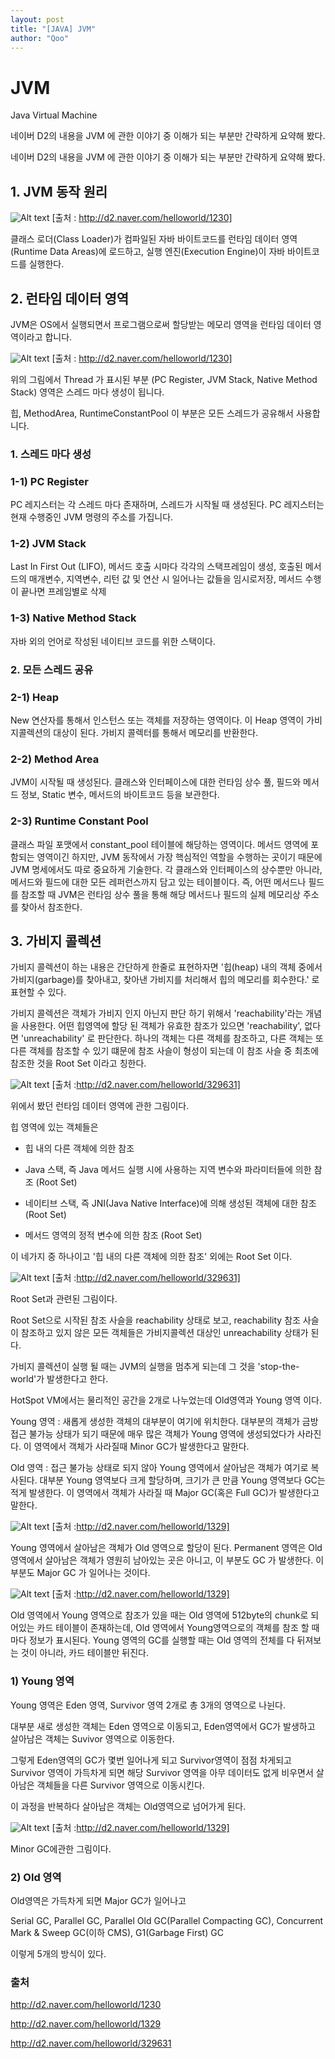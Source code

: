 ```yaml
---
layout: post
title: "[JAVA] JVM"
author: "Qoo"
---
```


# JVM
Java Virtual Machine

네이버 D2의 내용을 JVM 에 관한 이야기 중 이해가 되는 부분만 간략하게 요약해 봤다.

네이버 D2의 내용을 JVM 에 관한 이야기 중 이해가 되는 부분만 간략하게 요약해 봤다.

## 1. JVM 동작 원리

![Alt text](../images/jvm_1.png)
[출처 : http://d2.naver.com/helloworld/1230]

클래스 로더(Class Loader)가 컴파일된 자바 바이트코드를 런타임 데이터 영역(Runtime Data Areas)에 로드하고, 실행 엔진(Execution Engine)이 자바 바이트코드를 실행한다.



## 2. 런타임 데이터 영역

JVM은 OS에서 실행되면서 프로그램으로써 할당받는 메모리 영역을 런타임 데이터 영역이라고 합니다.


![Alt text](../images/jvm_2.png)
[출처 : http://d2.naver.com/helloworld/1230]

위의 그림에서 Thread 가 표시된 부분 (PC Register, JVM Stack, Native Method Stack) 영역은 스레드 마다 생성이 됩니다.

힙, MethodArea, RuntimeConstantPool 이 부분은 모든 스레드가 공유해서 사용합니다. 



### 1. 스레드 마다 생성

### 1-1) PC Register
PC 레지스터는 각 스레드 마다 존재하며, 스레드가 시작될 때 생성된다. PC 레지스터는 현재 수행중인 JVM 명령의 주소를 가집니다.

### 1-2) JVM Stack
Last In First Out (LIFO), 메서드 호출 시마다 각각의 스택프레임이 생성,  호출된 메서드의 매개변수, 지역변수, 리턴 값 및 연산 시 일어나는 값들을 임시로저장, 메서드 수행이 끝나면 프레임별로 삭제

### 1-3) Native Method Stack
자바 외의 언어로 작성된 네이티브 코드를 위한 스택이다.



### 2. 모든 스레드 공유

### 2-1) Heap
New 연산자를 통해서 인스턴스 또는 객체를 저장하는 영역이다. 이 Heap 영역이 가비지콜렉션의 대상이 된다. 가비지 콜렉터를 통해서 메모리를 반환한다.

### 2-2) Method Area
JVM이 시작될 때 생성된다. 클래스와 인터페이스에 대한 런타임 상수 풀, 필드와 메서드 정보, Static 변수, 메서드의 바이트코드 등을 보관한다. 

### 2-3) Runtime Constant Pool
클래스 파일 포맷에서 constant_pool 테이블에 해당하는 영역이다. 메서드 영역에 포함되는 영역이긴 하지만, JVM 동작에서 가장 핵심적인 역할을 수행하는 곳이기 때문에 JVM 명세에서도 따로 중요하게 기술한다. 각 클래스와 인터페이스의 상수뿐만 아니라, 메서드와 필드에 대한 모든 레퍼런스까지 담고 있는 테이블이다. 즉, 어떤 메서드나 필드를 참조할 때 JVM은 런타임 상수 풀을 통해 해당 메서드나 필드의 실제 메모리상 주소를 찾아서 참조한다.



## 3. 가비지 콜렉션

가비지 콜렉션이 하는 내용은 간단하게 한줄로 표현하자면 '힙(heap) 내의 객체 중에서 가비지(garbage)를 찾아내고, 찾아낸 가비지를 처리해서 힙의 메모리를 회수한다.' 로 표현할 수 있다.

가비지 콜렉션은 객체가 가비지 인지 아닌지 판단 하기 위해서 'reachability'라는 개념을 사용한다. 어떤 힙영역에 할당 된 객체가 유효한 참조가 있으면 'reachability', 없다면 'unreachability' 로 판단한다. 하나의 객체는 다른 객체를 참조하고, 다른 객체는 또 다른 객체를 참조할 수 있기 떄문에 참조 사슬이 형성이 되는데 이 참조 사슬 중 최초에 참조한 것을 Root Set 이라고 칭한다.


![Alt text](../images/jvm_3.png)
[출처 :http://d2.naver.com/helloworld/329631]

위에서 봤던 런타임 데이터 영역에 관한 그림이다.

힙 영역에 있는 객체들은

- 힙 내의 다른 객체에 의한 참조

- Java 스택, 즉 Java 메서드 실행 시에 사용하는 지역 변수와 파라미터들에 의한 참조 (Root Set)

- 네이티브 스택, 즉 JNI(Java Native Interface)에 의해 생성된 객체에 대한 참조 (Root Set)

- 메서드 영역의 정적 변수에 의한 참조 (Root Set)

이 네가지 중 하나이고 '힙 내의 다른 객체에 의한 참조' 외에는 Root Set 이다.


![Alt text](../images/jvm_4.png)
[출처 :http://d2.naver.com/helloworld/329631]

Root Set과 관련된 그림이다.

Root Set으로 시작된 참조 사슬을 reachability 상태로 보고, reachability 참조 사슬이 참조하고 있지 않은 모든 객체들은 가비지콜렉션 대상인 unreachability 상태가 된다.

가비지 콜렉션이 실행 될 때는 JVM의 실행을 멈추게 되는데 그 것을 'stop-the-world'가 발생한다고 한다.

HotSpot VM에서는 물리적인 공간을 2개로 나누었는데 Old영역과 Young 영역 이다.

Young 영역 : 새롭게 생성한 객체의 대부분이 여기에 위치한다. 대부분의 객체가 금방 접근 불가능 상태가 되기 때문에 매우 많은 객체가 Young 영역에 생성되었다가 사라진다. 이 영역에서 객체가 사라질때 Minor GC가 발생한다고 말한다.

Old 영역 : 접근 불가능 상태로 되지 않아 Young 영역에서 살아남은 객체가 여기로 복사된다. 대부분 Young 영역보다 크게 할당하며, 크기가 큰 만큼 Young 영역보다 GC는 적게 발생한다. 이 영역에서 객체가 사라질 때 Major GC(혹은 Full GC)가 발생한다고 말한다.




![Alt text](../images/jvm_5.png)
[출처 :http://d2.naver.com/helloworld/1329]

Young 영역에서 살아남은 객체가 Old 영역으로 할당이 된다. Permanent 영역은 Old 영역에서 살아남은 객체가 영원히 남아있는 곳은 아니고, 이 부분도 GC 가 발생한다. 이 부분도 Major GC 가 일어나는 것이다.


![Alt text](../images/jvm_6.png)
[출처 :http://d2.naver.com/helloworld/1329]

Old 영역에서 Young 영역으로 참조가 있을 때는 Old 영역에 512byte의 chunk로 되어있는 카드 테이블이 존재하는데, Old 영역에서 Young영역으로의 객체를 참조 할 때마다 정보가 표시된다. Young 영역의 GC를 실행할 때는 Old 영역의 전체를 다 뒤져보는 것이 아니라, 카드 테이블만 뒤진다.



### 1) Young 영역

Young 영역은 Eden 영역, Survivor 영역 2개로  총 3개의 영역으로 나뉜다.

대부분 새로 생성한 객체는 Eden 영역으로 이동되고, Eden영역에서 GC가 발생하고 살아남은 객체는 Suvivor 영역으로 이동한다.

그렇게 Eden영역의 GC가 몇번 일어나게 되고 Survivor영역이 점점 차게되고 Survivor 영역이 가득차게 되면 해당 Survivor 영역을 아무 데이터도 없게 비우면서 살아남은 객체들을 다른 Survivor 영역으로 이동시킨다.

이 과정을 반복하다 살아남은 객체는 Old영역으로 넘어가게 된다.


![Alt text](../images/jvm_7.png)
[출처 :http://d2.naver.com/helloworld/1329]

Minor GC에관한 그림이다.



### 2) Old 영역

Old영역은 가득차게 되면 Major GC가 일어나고

Serial GC, Parallel GC, Parallel Old GC(Parallel Compacting GC), Concurrent Mark & Sweep GC(이하 CMS), G1(Garbage First) GC

이렇게 5개의 방식이 있다.



### 출처
http://d2.naver.com/helloworld/1230

http://d2.naver.com/helloworld/1329

http://d2.naver.com/helloworld/329631